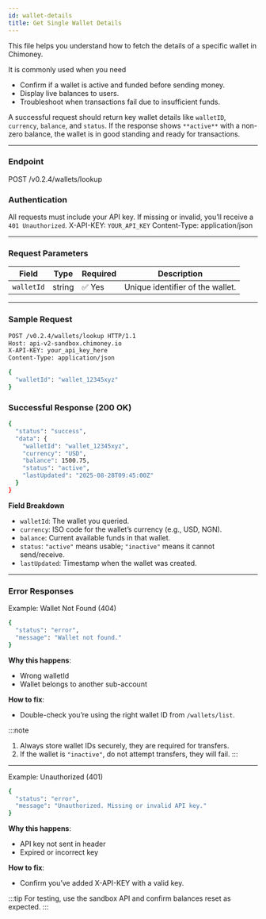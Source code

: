 ```yaml
---
id: wallet-details
title: Get Single Wallet Details
---
```



This file helps you understand how to fetch the details of a specific wallet in Chimoney. 

It is commonly used when you need
- Confirm if a wallet is active and funded before sending money.
- Display live balances to users.
- Troubleshoot when transactions fail due to insufficient funds.

A successful request should return key wallet details like `walletID`, `currency`, `balance`, and `status`. If the response shows `**active**` with a non-zero balance, the wallet is in good standing and ready for transactions.

---


### Endpoint
POST /v0.2.4/wallets/lookup

### Authentication
All requests must include your API key. If missing or invalid, you’ll receive a `401 Unauthorized`.
X-API-KEY: `YOUR_API_KEY`
Content-Type: application/json

---

### Request Parameters
| Field      | Type   | Required | Description                      |
| ---------- | ------ | -------- | -------------------------------- |
| `walletId` | string | ✅ Yes    | Unique identifier of the wallet. |

---
### Sample Request
```bash 
POST /v0.2.4/wallets/lookup HTTP/1.1
Host: api-v2-sandbox.chimoney.io
X-API-KEY: your_api_key_here
Content-Type: application/json

{
  "walletId": "wallet_12345xyz"
}
```
### Successful Response (200 OK)
```bash
{
  "status": "success",
  "data": {
    "walletId": "wallet_12345xyz",
    "currency": "USD",
    "balance": 1500.75,
    "status": "active",
    "lastUpdated": "2025-08-28T09:45:00Z"
  }
}
```
**Field Breakdown**

- `walletId`:  The wallet you queried.
- `currency`: ISO code for the wallet’s currency (e.g., USD, NGN).
- `balance`: Current available funds in that wallet.
- `status`:  `"active"` means usable; `"inactive"` means it cannot send/receive.
- `lastUpdated`:  Timestamp when the wallet was created.

---

### Error Responses
Example: Wallet Not Found (404)
```bash
{
  "status": "error",
  "message": "Wallet not found."
}
```
**Why this happens**:
- Wrong walletId
- Wallet belongs to another sub-account

**How to fix**:
- Double-check you’re using the right wallet ID from `/wallets/list`.

:::note
1. Always store wallet IDs securely, they are required for transfers.
2. If the wallet is `"inactive"`, do not attempt transfers, they will fail.
:::

---
Example: Unauthorized (401)
```bash
{
  "status": "error",
  "message": "Unauthorized. Missing or invalid API key."
}
```

**Why this happens**:
- API key not sent in header
- Expired or incorrect key

**How to fix**:
- Confirm you’ve added X-API-KEY with a valid key.


:::tip
For testing, use the sandbox API and confirm balances reset as expected.
:::
